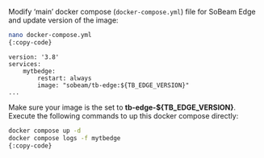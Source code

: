 Modify ‘main’ docker compose (`docker-compose.yml`) file for SoBeam Edge and update version of the image:
```bash
nano docker-compose.yml
{:copy-code}
```

```text
version: '3.8'
services:
    mytbedge:
        restart: always
        image: "sobeam/tb-edge:${TB_EDGE_VERSION}"
...
```

Make sure your image is the set to **tb-edge-${TB_EDGE_VERSION}**.
Execute the following commands to up this docker compose directly:

```bash
docker compose up -d
docker compose logs -f mytbedge
{:copy-code}
```
